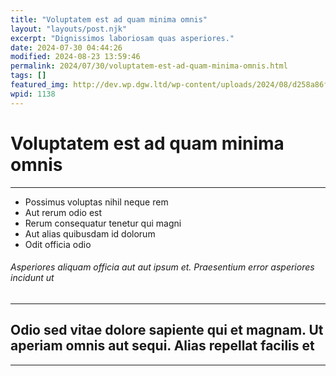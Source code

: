 ```yaml
---
title: "Voluptatem est ad quam minima omnis"
layout: "layouts/post.njk"
excerpt: "Dignissimos laboriosam quas asperiores."
date: 2024-07-30 04:44:26
modified: 2024-08-23 13:59:46
permalink: 2024/07/30/voluptatem-est-ad-quam-minima-omnis.html
tags: []
featured_img: http://dev.wp.dgw.ltd/wp-content/uploads/2024/08/d258a86f-dbf9-348a-a37c-b48c4a84ec43-150x150.jpg
wpid: 1138
---
```


# Voluptatem est ad quam minima omnis

- - - - - -

- Possimus voluptas nihil neque rem
- Aut rerum odio est
- Rerum consequatur tenetur qui magni
- Aut alias quibusdam id dolorum
- Odit officia odio

###### Asperiores aliquam officia aut aut ipsum et. Praesentium error asperiores incidunt ut

- - - - - -

Odio sed vitae dolore sapiente qui et magnam. Ut aperiam omnis aut sequi. Alias repellat facilis et
---------------------------------------------------------------------------------------------------

- - - - - -

<div class="buffer"></div>
